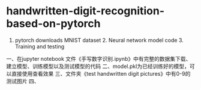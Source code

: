 # handwritten-digit-recognition-based-on-pytorch
1. pytorch downloads MNIST dataset 2. Neural network model code 3. Training and testing

一、在jupyter notebook 文件《手写数字识别.ipynb》中有完整的数据集下载、建立模型、训练模型以及测试模型的代码
二、model.pkl为已经训练好的模型，可以直接使用查看效果
三、文件夹《test handwritten digit pictures》中有0-9的测试图片
四、
